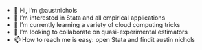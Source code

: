 - 👋 Hi, I’m @austnichols
- 👀 I’m interested in Stata and all empirical applications
- 🌱 I’m currently learning a variety of cloud computing tricks
- 💞️ I’m looking to collaborate on quasi-experimental estimators
- 📫 How to reach me is easy: open Stata and findit austin nichols

<!---
austnichols/austnichols 
--->
